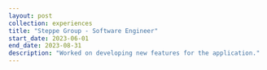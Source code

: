 ```yaml
---
layout: post
collection: experiences
title: "Steppe Group - Software Engineer"
start_date: 2023-06-01
end_date: 2023-08-31
description: "Worked on developing new features for the application."
---
```

